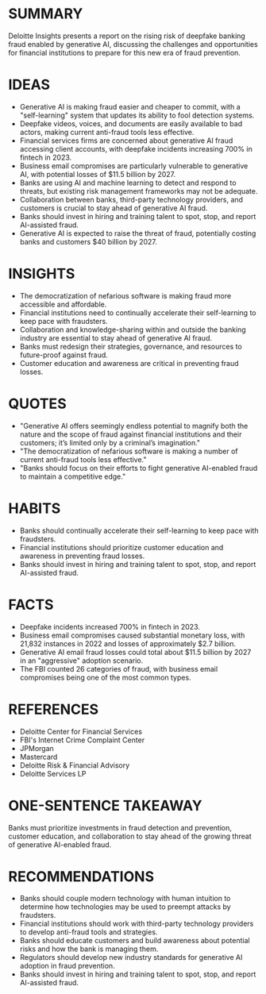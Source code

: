 # SUMMARY
Deloitte Insights presents a report on the rising risk of deepfake banking fraud enabled by generative AI, discussing the challenges and opportunities for financial institutions to prepare for this new era of fraud prevention.

# IDEAS
* Generative AI is making fraud easier and cheaper to commit, with a "self-learning" system that updates its ability to fool detection systems.
* Deepfake videos, voices, and documents are easily available to bad actors, making current anti-fraud tools less effective.
* Financial services firms are concerned about generative AI fraud accessing client accounts, with deepfake incidents increasing 700% in fintech in 2023.
* Business email compromises are particularly vulnerable to generative AI, with potential losses of $11.5 billion by 2027.
* Banks are using AI and machine learning to detect and respond to threats, but existing risk management frameworks may not be adequate.
* Collaboration between banks, third-party technology providers, and customers is crucial to stay ahead of generative AI fraud.
* Banks should invest in hiring and training talent to spot, stop, and report AI-assisted fraud.
* Generative AI is expected to raise the threat of fraud, potentially costing banks and customers $40 billion by 2027.

# INSIGHTS
* The democratization of nefarious software is making fraud more accessible and affordable.
* Financial institutions need to continually accelerate their self-learning to keep pace with fraudsters.
* Collaboration and knowledge-sharing within and outside the banking industry are essential to stay ahead of generative AI fraud.
* Banks must redesign their strategies, governance, and resources to future-proof against fraud.
* Customer education and awareness are critical in preventing fraud losses.

# QUOTES
* "Generative AI offers seemingly endless potential to magnify both the nature and the scope of fraud against financial institutions and their customers; it’s limited only by a criminal’s imagination."
* "The democratization of nefarious software is making a number of current anti-fraud tools less effective."
* "Banks should focus on their efforts to fight generative AI-enabled fraud to maintain a competitive edge."

# HABITS
* Banks should continually accelerate their self-learning to keep pace with fraudsters.
* Financial institutions should prioritize customer education and awareness in preventing fraud losses.
* Banks should invest in hiring and training talent to spot, stop, and report AI-assisted fraud.

# FACTS
* Deepfake incidents increased 700% in fintech in 2023.
* Business email compromises caused substantial monetary loss, with 21,832 instances in 2022 and losses of approximately $2.7 billion.
* Generative AI email fraud losses could total about $11.5 billion by 2027 in an "aggressive" adoption scenario.
* The FBI counted 26 categories of fraud, with business email compromises being one of the most common types.

# REFERENCES
* Deloitte Center for Financial Services
* FBI's Internet Crime Complaint Center
* JPMorgan
* Mastercard
* Deloitte Risk & Financial Advisory
* Deloitte Services LP

# ONE-SENTENCE TAKEAWAY
Banks must prioritize investments in fraud detection and prevention, customer education, and collaboration to stay ahead of the growing threat of generative AI-enabled fraud.

# RECOMMENDATIONS
* Banks should couple modern technology with human intuition to determine how technologies may be used to preempt attacks by fraudsters.
* Financial institutions should work with third-party technology providers to develop anti-fraud tools and strategies.
* Banks should educate customers and build awareness about potential risks and how the bank is managing them.
* Regulators should develop new industry standards for generative AI adoption in fraud prevention.
* Banks should invest in hiring and training talent to spot, stop, and report AI-assisted fraud.
